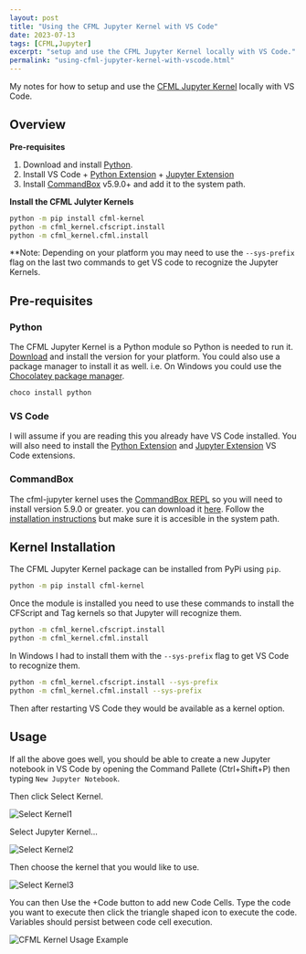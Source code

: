 ```yaml
---
layout: post
title: "Using the CFML Jupyter Kernel with VS Code"
date: 2023-07-13
tags: [CFML,Jupyter]
excerpt: "setup and use the CFML Jupyter Kernel locally with VS Code."
permalink: "using-cfml-jupyter-kernel-with-vscode.html"
---
```


My notes for how to setup and use the [CFML Jupyter Kernel](https://github.com/jsteinshouer/cfml-jupyter-kernel) locally with VS Code.

## Overview

**Pre-requisites**

1. Download and install [Python](https://www.python.org/downloads/).
2. Install VS Code + [Python Extension](https://marketplace.visualstudio.com/items?itemName=ms-python.python) + [Jupyter Extension](https://marketplace.visualstudio.com/items?itemName=ms-toolsai.jupyter)
2. Install [CommandBox](https://www.ortussolutions.com/products/commandbox#download) v5.9.0+ and add it to the system path.

**Install the CFML Julyter Kernels**

```bash
python -m pip install cfml-kernel
python -m cfml_kernel.cfscript.install
python -m cfml_kernel.cfml.install
```

**Note: Depending on your platform you may need to use the `--sys-prefix` flag on the last two commands to get VS code to recognize the Jupyter Kernels.

## Pre-requisites

### Python

The CFML Jupyter Kernel is a Python module so Python is needed to run it. [Download](https://www.python.org/downloads/) and install the version for your platform. You could also use a package manager to install it as well. i.e. On Windows you could use the [Chocolatey package manager](https://chocolatey.org/).

```bash
choco install python
```

### VS Code

I will assume if you are reading this you already have VS Code installed. You will also need to install the [Python Extension](https://marketplace.visualstudio.com/items?itemName=ms-python.python) and [Jupyter Extension](https://marketplace.visualstudio.com/items?itemName=ms-toolsai.jupyter) VS Code extensions.

### CommandBox

The cfml-jupyter kernel uses the [CommandBox REPL](https://commandbox.ortusbooks.com/usage/repl) so you will need to install version 5.9.0 or greater. 
you can download it [here](https://www.ortussolutions.com/products/commandbox#download). Follow the [installation instructions](https://commandbox.ortusbooks.com/setup/installation) but make sure it is accesible in the system path.

## Kernel Installation

The CFML Jupyter Kernel package can be installed from PyPi using `pip`.

```bash
python -m pip install cfml-kernel
```

Once the module is installed you need to use these commands to install the CFScript and Tag kernels so that Jupyter will recognize them.

```bash
python -m cfml_kernel.cfscript.install
python -m cfml_kernel.cfml.install
```

In Windows I had to install them with the `--sys-prefix` flag to get VS Code to recognize them.

```bash
python -m cfml_kernel.cfscript.install --sys-prefix
python -m cfml_kernel.cfml.install --sys-prefix
```

Then after restarting VS Code they would be available as a kernel option.

## Usage

If all the above goes well, you should be able to create a new Jupyter notebook in VS Code by opening the Command Pallete (Ctrl+Shift+P) then typing `New Jupyter Notebook`.

Then click Select Kernel.

![Select Kernel1](https://jasonsteinshouer.s3.us-west-2.amazonaws.com/images/jupyter/select-kernel-1.png)

Select Jupyter Kernel...

![Select Kernel2](https://jasonsteinshouer.s3.us-west-2.amazonaws.com/images/jupyter/select-kernel-2.png)

Then choose the kernel that you would like to use.

![Select Kernel3](https://jasonsteinshouer.s3.us-west-2.amazonaws.com/images/jupyter/select-kernel-3.png)

You can then Use the +Code button to add new Code Cells. Type the code you want to execute then click the triangle shaped icon to execute the code. Variables should persist between code cell execution.

![CFML Kernel Usage Example](https://jasonsteinshouer.s3.us-west-2.amazonaws.com/images/jupyter/notebook-example.png)